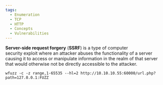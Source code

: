 ```yaml
---
tags:
  - Enumeration
  - TCP
  - HTTP
  - Concepts
  - Vulnerabilities
---
```

**Server-side request forgery** (**SSRF**) is a type of computer security exploit where an attacker abuses the functionality of a server causing it to access or manipulate information in the realm of that server that would otherwise not be directly accessible to the attacker.

`wfuzz -c -z range,1-65535 --hl=2 http://10.10.10.55:60000/url.php?path=127.0.0.1:FUZZ`
